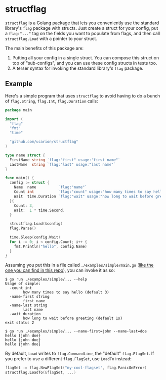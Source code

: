 # structflag

`structflag` is a Golang package that lets you conveniently use the standard
library's `flag` package with structs. Just create a struct for your config, put
a `flag:"..."` tag on the fields you want to populate from flags, and then call
`structflag.Load` with a pointer to your struct.

The main benefits of this package are:

1. Putting all your config in a single struct. You can compose this struct on
   top of "sub-configs", and you can use these config structs in tests too.
2. A terser syntax for invoking the standard library's `flag` package.

## Example

Here's a simple program that uses `structflag` to avoid having to do a bunch of
`flag.String`, `flag.Int`, `flag.Duration` calls:

```go
package main

import (
  "flag"
  "fmt"
  "time"

  "github.com/ucarion/structflag"
)

type name struct {
  FirstName string `flag:"first" usage:"first name"`
  LastName  string `flag:"last" usage:"last name"`
}

func main() {
  config := struct {
    Name  name          `flag:"name"`
    Count int           `flag:"count" usage:"how many times to say hello"`
    Wait  time.Duration `flag:"wait" usage:"how long to wait before greeting"`
  }{
    Count: 3,
    Wait:  1 * time.Second,
  }

  structflag.Load(&config)
  flag.Parse()

  time.Sleep(config.Wait)
  for i := 0; i < config.Count; i++ {
    fmt.Println("hello", config.Name)
  }
}
```

Assuming you put this in a file called `./examples/simple/main.go` ([like the
one you can find in this repo](./examples/simple/main.go)), you can invoke it as
so:

```text
$ go run ./examples/simple/... --help
Usage of simple:
  -count int
    	how many times to say hello (default 3)
  -name-first string
    	first name
  -name-last string
    	last name
  -wait duration
    	how long to wait before greeting (default 1s)
exit status 2

$ go run ./examples/simple/... --name-first=john --name-last=doe
hello {john doe}
hello {john doe}
hello {john doe}
```

By default, `Load` writes to `flag.CommandLine`, the "default" `flag.FlagSet`.
If you prefer to use a different `flag.FlagSet`, use `LoadTo` instead:

```go
flagSet := flag.NewFlagSet("my-cool-flagset", flag.PanicOnError)
structflag.LoadTo(&flagSet, ...)
```
